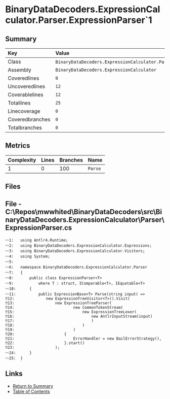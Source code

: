 ﻿# BinaryDataDecoders.ExpressionCalculator.Parser.ExpressionParser`1

## Summary

| Key             | Value                                                               |
| :-------------- | :------------------------------------------------------------------ |
| Class           | `BinaryDataDecoders.ExpressionCalculator.Parser.ExpressionParser`1` |
| Assembly        | `BinaryDataDecoders.ExpressionCalculator`                           |
| Coveredlines    | `0`                                                                 |
| Uncoveredlines  | `12`                                                                |
| Coverablelines  | `12`                                                                |
| Totallines      | `25`                                                                |
| Linecoverage    | `0`                                                                 |
| Coveredbranches | `0`                                                                 |
| Totalbranches   | `0`                                                                 |

## Metrics

| Complexity | Lines | Branches | Name    |
| :--------- | :---- | :------- | :------ |
| 1          | 0     | 100      | `Parse` |

## Files

## File - C:\Repos\mwwhited\BinaryDataDecoders\src\BinaryDataDecoders.ExpressionCalculator\Parser\ExpressionParser.cs

```CSharp
〰1:   using Antlr4.Runtime;
〰2:   using BinaryDataDecoders.ExpressionCalculator.Expressions;
〰3:   using BinaryDataDecoders.ExpressionCalculator.Visitors;
〰4:   using System;
〰5:   
〰6:   namespace BinaryDataDecoders.ExpressionCalculator.Parser
〰7:   {
〰8:       public class ExpressionParser<T>
〰9:           where T : struct, IComparable<T>, IEquatable<T>
〰10:      {
〰11:          public ExpressionBase<T> Parse(string input) =>
‼12:              new ExpressionTreeVisitor<T>().Visit(
‼13:                  new ExpressionTreeParser(
‼14:                          new CommonTokenStream(
‼15:                              new ExpressionTreeLexer(
‼16:                                  new AntlrInputStream(input)
‼17:                                  )
‼18:                              )
‼19:                          )
‼20:                      {
‼21:                          ErrorHandler = new BailErrorStrategy(),
‼22:                      }.start()
‼23:                  );
〰24:      }
〰25:  }
```

## Links

* [Return to Summary](Summary.md)
* [Table of Contents](../TOC.md)

